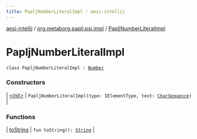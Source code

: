 ```yaml
---
title: PapljNumberLiteralImpl - aesi-intellij
---
```


[aesi-intellij](../../index.html) / [org.metaborg.paplj.psi.impl](../index.html) / [PapljNumberLiteralImpl](.)

# PapljNumberLiteralImpl

`class PapljNumberLiteralImpl : `[`Number`](../../org.metaborg.paplj.psi/-paplj-literal/-number/index.html)

### Constructors

| [&lt;init&gt;](-init-.html) | `PapljNumberLiteralImpl(type: IElementType, text: `[`CharSequence`](https://kotlinlang.org/api/latest/jvm/stdlib/kotlin/-char-sequence/index.html)`)` |

### Functions

| [toString](to-string.html) | `fun toString(): `[`String`](https://kotlinlang.org/api/latest/jvm/stdlib/kotlin/-string/index.html) |

